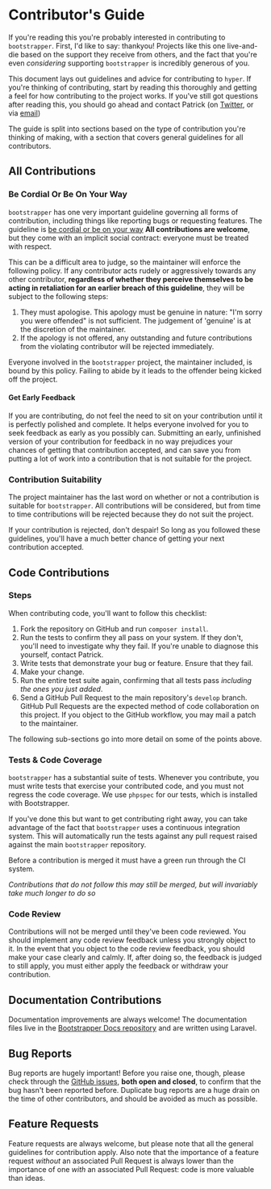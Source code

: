 Contributor's Guide
===================

If you're reading this you're probably interested in contributing to ``bootstrapper``.
First, I'd like to say: thankyou! Projects like this one live-and-die based on
the support they receive from others, and the fact that you're even
*considering* supporting ``bootstrapper`` is incredibly generous of you.

This document lays out guidelines and advice for contributing to ``hyper``. If
you're thinking of contributing, start by reading this thoroughly and getting a
feel for how contributing to the project works. If you've still got questions
after reading this, you should go ahead and contact Patrick (on
[Twitter](http://twitter.com/DrugCrazed), or via
[email](mailto:pjr0911025+github@googlemail.com))

The guide is split into sections based on the type of contribution you're
thinking of making, with a section that covers general guidelines for all
contributors.

All Contributions
-----------------

### Be Cordial Or Be On Your Way ###

``bootstrapper`` has one very important guideline governing all forms of contribution,
including things like reporting bugs or requesting features. The guideline is
[be cordial or be on your way](http://kennethreitz.org/be-cordial-or-be-on-your-way/)
**All contributions are welcome**, but they come with an implicit social contract:
everyone must be treated with respect.

This can be a difficult area to judge, so the maintainer will enforce the
following policy. If any contributor acts rudely or aggressively towards any
other contributor, **regardless of whether they perceive themselves to be acting
in retaliation for an earlier breach of this guideline**, they will be subject
to the following steps:

1. They must apologise. This apology must be genuine in nature: "I'm sorry you
   were offended" is not sufficient. The judgement of 'genuine' is at the
   discretion of the maintainer.
2. If the apology is not offered, any outstanding and future contributions from
   the violating contributor will be rejected immediately.

Everyone involved in the ``bootstrapper`` project, the maintainer included, is bound
by this policy. Failing to abide by it leads to the offender being kicked off
the project.

#### Get Early Feedback ####

If you are contributing, do not feel the need to sit on your contribution until
it is perfectly polished and complete. It helps everyone involved for you to
seek feedback as early as you possibly can. Submitting an early, unfinished
version of your contribution for feedback in no way prejudices your chances of
getting that contribution accepted, and can save you from putting a lot of work
into a contribution that is not suitable for the project.

### Contribution Suitability ###

The project maintainer has the last word on whether or not a contribution is
suitable for ``bootstrapper``. All contributions will be considered, but from time to
time contributions will be rejected because they do not suit the project.

If your contribution is rejected, don't despair! So long as you followed these
guidelines, you'll have a much better chance of getting your next contribution
accepted.


Code Contributions
------------------

### Steps ###

When contributing code, you'll want to follow this checklist:

1. Fork the repository on GitHub and run `composer install`.
2. Run the tests to confirm they all pass on your system. If they don't, you'll
   need to investigate why they fail. If you're unable to diagnose this
   yourself, contact Patrick.
3. Write tests that demonstrate your bug or feature. Ensure that they fail.
4. Make your change.
5. Run the entire test suite again, confirming that all tests pass *including
   the ones you just added*.
6. Send a GitHub Pull Request to the main repository's ``develop`` branch.
   GitHub Pull Requests are the expected method of code collaboration on this
   project. If you object to the GitHub workflow, you may mail a patch to the
   maintainer.

The following sub-sections go into more detail on some of the points above.

### Tests & Code Coverage ###

``bootstrapper`` has a substantial suite of tests. Whenever you contribute, you
must write tests that exercise your contributed code, and you must not regress
the code coverage. We use ``phpspec`` for our tests, which is installed with
Bootstrapper.

If you've done this but want to get contributing right away, you can take
advantage of the fact that ``bootstrapper`` uses a continuous integration system.
This will automatically run the tests against any pull request raised against the
main ``bootstrapper`` repository. 

Before a contribution is merged it must have a green run through the CI system.

*Contributions that do not follow this may still be merged, but will invariably
take much longer to do so*

### Code Review ###

Contributions will not be merged until they've been code reviewed. You should
implement any code review feedback unless you strongly object to it. In the
event that you object to the code review feedback, you should make your case
clearly and calmly. If, after doing so, the feedback is judged to still apply,
you must either apply the feedback or withdraw your contribution.


Documentation Contributions
---------------------------

Documentation improvements are always welcome! The documentation files live in
the [Bootstrapper Docs repository](https://github.com/PatrickRose/bootstrapper-docs)
and are written using Laravel.

Bug Reports
-----------

Bug reports are hugely important! Before you raise one, though, please check
through the [GitHub issues](https://github.com/patricktalmadge/bootstrapper/issues),
**both open and closed**, to confirm that the bug hasn't been reported before.
Duplicate bug reports are a huge drain on the time of other contributors, and
should be avoided as much as possible.

Feature Requests
----------------

Feature requests are always welcome, but please note that all the general
guidelines for contribution apply. Also note that the importance of a feature
request *without* an associated Pull Request is always lower than the importance
of one *with* an associated Pull Request: code is more valuable than ideas.
